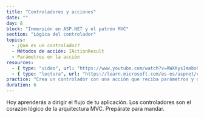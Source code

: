 ```yaml
---
title: "Controladores y acciones"
date: ""
day: 8
block: "Inmersión en ASP.NET y el patrón MVC"
section: "Lógica del controlador"
topics:
  - ¿Qué es un controlador?
  - Métodos de acción: IActionResult
  - Parámetros en la acción
resources:
  - { type: "video", url: "https://www.youtube.com/watch?v=RWXKysImabs&t=858s" }
  - { type: "lectura", url: "https://learn.microsoft.com/es-es/aspnet/core/mvc/controllers/actions" }
practice: "Crea un controlador con una acción que reciba parámetros y devuelva una vista personalizada."
duration: 6
---
```


Hoy aprenderás a dirigir el flujo de tu aplicación. Los controladores son el corazón lógico de la arquitectura MVC. Prepárate para mandar.